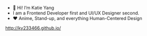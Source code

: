 - 👋 Hi! I’m Katie Yang
- I am a Frontend Developer first and UI/UX Designer second.
- ❤️ Anime, Stand-up, and everything Human-Centered Design

http://ky233466.github.io/
